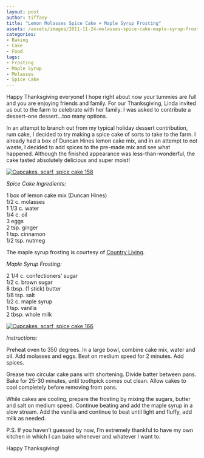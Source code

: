 ```yaml
---
layout: post
author: tiffany
title: "Lemon Molasses Spice Cake + Maple Syrup Frosting"
assets: /assets/images/2011-11-24-molasses-spice-cake-maple-syrup-frosting/
categories: 
- Baking
- Cake
- Food
tags: 
- Frosting
- Maple Syrup
- Molasses
- Spice Cake
---
```


Happy Thanksgiving everyone! I hope right about now your tummies are full and you are enjoying friends and family. For our Thanksgiving, Linda invited us out to the farm to celebrate with her family. I was asked to contribute a dessert–one dessert…too many options.

In an attempt to branch out from my typical holiday dessert contribution, rum cake, I decided to try making a spice cake of sorts to take to the farm. I already had a box of Duncan Hines lemon cake mix, and in an attempt to not waste, I decided to add spices to the pre-made mix and see what happened. Although the finished appearance was less-than-wonderful, the cake tasted absolutely delicious and super moist!

[![](jekyll_uploads/2011/11/Cupcakes-scarf-spice-cake-158-575x335.jpg "Cupcakes, scarf, spice cake 158")](http://www.sweetpeonies.com/2011/11/molasses-spice-cake-maple-syrup-frosting/cupcakes-scarf-spice-cake-158/)

_Spice Cake Ingredients:_

1 box of lemon cake mix (Duncan Hines)  
1/2 c. molasses  
1 1/3 c. water  
1/4 c. oil  
3 eggs  
2 tsp. ginger  
1 tsp. cinnamon  
1/2 tsp. nutmeg

The maple syrup frosting is courtesy of [Country Living](http://www.countryliving.com/recipefinder/maple-sugar-frosting-3952).

_Maple Syrup Frosting:_

2 1/4 c. confectioners’ sugar  
1/2 c. brown sugar  
8 tbsp. (1 stick) butter  
1/8 tsp. salt  
1/2 c. maple syrup  
1 tsp. vanilla  
2 tbsp. whole milk

[![](jekyll_uploads/2011/11/Cupcakes-scarf-spice-cake-1661-325x213.jpg "Cupcakes, scarf, spice cake 166")](http://www.sweetpeonies.com/2011/11/molasses-spice-cake-maple-syrup-frosting/cupcakes-scarf-spice-cake-166-2/)

_Instructions:_

Preheat oven to 350 degrees. In a large bowl, combine cake mix, water and oil. Add molasses and eggs. Beat on medium speed for 2 minutes. Add spices.

Grease two circular cake pans with shortening. Divide batter between pans. Bake for 25-30 minutes, until toothpick comes out clean. Allow cakes to cool completely before removing from pans.

While cakes are cooling, prepare the frosting by mixing the sugars, butter and salt on medium speed. Continue beating and add the maple syrup in a slow stream. Add the vanilla and continue to beat until light and fluffy, add milk as needed.

P.S. If you haven’t guessed by now, I’m extremely thankful to have my own kitchen in which I can bake whenever and whatever I want to.

Happy Thanksgiving!